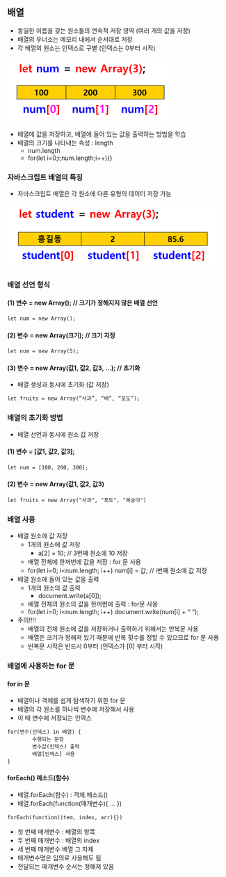 ## 배열
- 동일한 이름을 갖는 원소들의 연속적 저장 영역 (여러 개의 값을 저장)
- 배열의 우너소는 메모리 내에서 순서대로 저장
- 각 배열의 원소는 인덱스로 구별 (인덱스는 0부터 시작)

![array](../image/array.png)

- 배열에 값을 저장하고, 배열에 들어 있는 값을 출력하는 방법을 학습
- 배열의 크기를 나타내는 속성 : length
    - num.length
    - for(let i=0;i;num.length;i++){}

### 자바스크립트 배열의 특징
- 자바스크립트 배열은 각 원소에 다른 유형의 데이터 저장 가능

![javascript_array](../image/javascript_array.png)

### 배열 선언 형식
#### (1) 변수 = new Array();  // 크기가 정해지지 않은 배열 선언
```html
let num = new Array();
```

#### (2) 변수 = new Array(크기); // 크기 지정
```html
let num = new Array(5); 
```

#### (3) 변수 = new Array(값1, 값2, 값3, …); // 초기화
- 배열 생성과 동시에 초기화 (값 저장)
```html
let fruits = new Array(“사과”, “배”, “포도”);
```

### 배열의 초기화 방법
- 배열 선언과 동시에 원소 값 저장
#### (1) 변수 = [값1, 값2, 값3];
```html
let num = [100, 200, 300];
```

#### (2) 변수 = new Array(값1, 값2, 값3)
```html
let fruits = new Array("사과", "포도", "복숭아")
```

### 배열 사용
- 배열 원소에 값 저장
    - 1개의 원소에 값 저장
        - a[2] = 10; // 3번째 원소에 10 저장
    - 배열 전체에 한꺼번에 값을 저장 : for 문 사용
    - for(let i=0; i<num.length; i++)
        num[i] = 값;  // i번째 원소에 값 저장
- 배열 원소에 들어 있는 값을 출력
    - 1개의 원소의 값 출력
        - document.write(a[0]);
    - 배열 전체의 원소의 값을 한꺼번에 출력 : for문 사용
    - for(let i=0; i<num.length; i++)
        document.write(num[i] + “ “);
- 주의!!!!
    - 배열의 전체 원소에 값을 저장하거나 출력하기 위해서는 반복문 사용
    - 배열은 크기가 정해져 있기 때문에 반복 횟수를 정할 수 있으므로 for 문 사용
    - 반복문 시작은 반드시 0부터 (인덱스가 [0] 부터 시작)

### 배열에 사용하는 for 문
#### for in 문
- 배열이나 객체를 쉽게 탐색하기 위한 for 문
- 배열의 각 원소를 하나씩 변수에 저장해서 사용
- 이 때 변수에 저장되는 인덱스 
```html
for(변수(인덱스) in 배열) {
		수행되는 문장 
		변수값(인덱스) 출력
		배열[인덱스] 사용
}
```

#### forEach() 메소드(함수)
- 배열.forEach(함수) : 객체.메소드()
- 배열.forEach(function(매개변수){ ... })
```html
forEach(function(item, index, arr){})
```
- 첫 번째 매개변수 : 배열의 항목
- 두 번째 매개변수 : 배열의 index
- 세 번째 매개변수 배열 그 자체
- 매개변수명은 임의로 사용해도 됨
- 전달되는 매개변수 순서는 정해져 있음